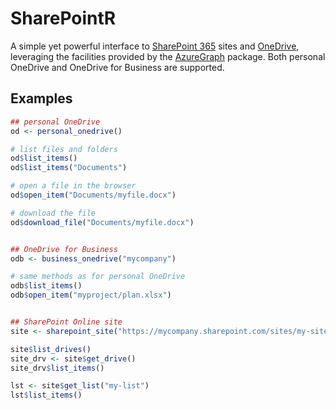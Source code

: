 # SharePointR

A simple yet powerful interface to [SharePoint 365](https://www.microsoft.com/en-au/microsoft-365/sharepoint/collaboration) sites and [OneDrive](https://www.microsoft.com/en-au/microsoft-365/onedrive/online-cloud-storage), leveraging the facilities provided by the [AzureGraph](https://cran.r-project.org/package=AzureGraph) package. Both personal OneDrive and OneDrive for Business are supported.

## Examples

```r
## personal OneDrive
od <- personal_onedrive()

# list files and folders
od$list_items()
od$list_items("Documents")

# open a file in the browser
od$open_item("Documents/myfile.docx")

# download the file
od$download_file("Documents/myfile.docx")


## OneDrive for Business
odb <- business_onedrive("mycompany")

# same methods as for personal OneDrive
odb$list_items()
odb$open_item("myproject/plan.xlsx")


## SharePoint Online site
site <- sharepoint_site("https://mycompany.sharepoint.com/sites/my-site-name", tenant="mycompany")

site$list_drives()
site_drv <- site$get_drive()
site_drv$list_items()

lst <- site$get_list("my-list")
lst$list_items()
```

